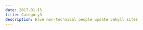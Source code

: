 ```yaml
---
date: 2017-01-15
title: Category3
description: Have non-technical people update Jekyll sites
---
```

